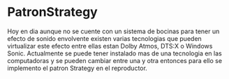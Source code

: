 # PatronStrategy

Hoy en dia aunque no se cuente con un sistema de bocinas para tener un efecto de sonido envolvente existen varias tecnologias que
pueden virtualizar este efecto entre ellas estan Dolby Atmos, DTS:X o Windows Sonic.
Actualmente se puede tener instalado mas de una tecnologia en las computadoras y se pueden cambiar entre una y otra entonces para ello
se implemento el patron Strategy en el reproductor.
